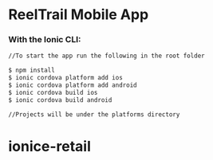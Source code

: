 # ReelTrail Mobile App

### With the Ionic CLI:


``` bash
//To start the app run the following in the root folder

$ npm install
$ ionic cordova platform add ios
$ ionic cordova platform add android
$ ionic cordova build ios
$ ionic cordova build android

//Projects will be under the platforms directory
```
# ionice-retail

